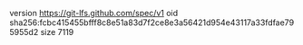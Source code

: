 version https://git-lfs.github.com/spec/v1
oid sha256:fcbc415455bfff8c8e51a83d7f2ce8e3a56421d954e43117a33fdfae795955d2
size 7119
